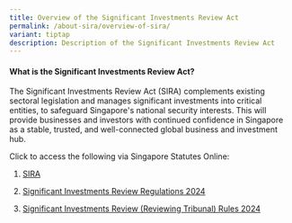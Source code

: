 ```yaml
---
title: Overview of the Significant Investments Review Act
permalink: /about-sira/overview-of-sira/
variant: tiptap
description: Description of the Significant Investments Review Act
---
```

<h4><strong>What is the Significant Investments Review Act?</strong></h4>
<p>The Significant Investments Review Act (SIRA) complements existing sectoral
legislation and manages significant investments into critical entities,
to safeguard Singapore's national security interests. This will provide
businesses and investors with continued confidence in Singapore as a stable,
trusted, and well-connected global business and investment hub.</p>
<p>Click to access the following via Singapore Statutes Online:</p>
<ol data-tight="true" class="tight">
<li>
<p><a href="https://sso.agc.gov.sg/Act/SIRA2024" rel="noopener noreferrer nofollow" target="_blank">SIRA</a>
</p>
</li>
<li>
<p><a href="https://storage.egazette.gov.sg/getFiles?ct=sls&amp;yr=2024&amp;filename=24sls229.pdf" rel="noopener noreferrer nofollow" target="_blank">Significant Investments Review Regulations 2024</a>
</p>
</li>
<li>
<p><a href="https://storage.egazette.gov.sg/getFiles?ct=sls&amp;yr=2024&amp;filename=24sls230.pdf" rel="noopener noreferrer nofollow" target="_blank">Significant Investments Review (Reviewing Tribunal) Rules 2024</a>
</p>
</li>
</ol>
<p></p>